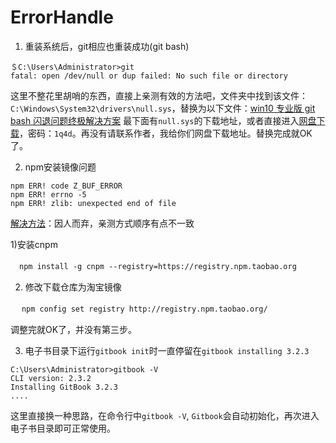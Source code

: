 # ErrorHandle

1. 重装系统后，git相应也重装成功(git bash)

```
＄C:\Users\Administrator>git
fatal: open /dev/null or dup failed: No such file or directory
```

这里不整花里胡哨的东西，直接上亲测有效的方法吧，文件夹中找到该文件：`C:\Windows\System32\drivers\null.sys`，替换为以下文件：[win10 专业版 git bash 闪退问题终极解决方案](<http://www.cnblogs.com/ricklz/p/9216395.html>) 最下面有`null.sys`的下载地址，或者直接进入[网盘下载](https://pan.baidu.com/s/1UtcZizm-iFcVk4OKrnFJVg)，密码：`1q4d`。再没有请联系作者，我给你们网盘下载地址。替换完成就OK了。

2. npm安装镜像问题

```
npm ERR! code Z_BUF_ERROR
npm ERR! errno -5
npm ERR! zlib: unexpected end of file
```

[解决方法](https://blog.csdn.net/adc_god/article/details/77989869)：因人而弃，亲测方式顺序有点不一致

1)安装cnpm

　`npm install -g cnpm --registry=https://registry.npm.taobao.org`

2) 修改下载仓库为淘宝镜像

　 `npm config set registry http://registry.npm.taobao.org/`

调整完就OK了，并没有第三步。

3. 电子书目录下运行`gitbook init`时一直停留在`gitbook installing 3.2.3`

```
C:\Users\Administrator>gitbook -V
CLI version: 2.3.2
Installing GitBook 3.2.3
....
```

这里直接换一种思路，在命令行中`gitbook -V`, `Gitbook`会自动初始化，再次进入电子书目录即可正常使用。